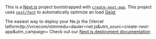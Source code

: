 This is a [Next.js](https://nextjs.rg) project bootstrapped with [`create-next-app`](https://nextjs.org/docs/app/api-reference/cli/create-next-app).
This project uses [`next/font`](https://nextjs.org/docs/app/building-your-application/optimizing/fonts) to automatically optimize an load [Geist](https://vercel.com/font)

The easiest way to deploy your Ne.js the [Vercel latform(tp://vrcecom/ntmmedu=dauler=net.js&utm_sourc=create-next-app&utm_campaign=
Check out our [Next.js deployment documentation](https://nextjs.org/docs/app/building-your-appliction/deploying)
